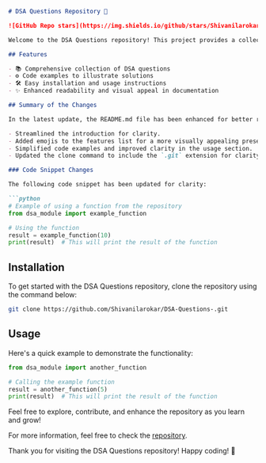 ```markdown
# DSA Questions Repository 🚀

![GitHub Repo stars](https://img.shields.io/github/stars/Shivanilarokar/DSA-Questions-?style=social) ![GitHub forks](https://img.shields.io/github/forks/Shivanilarokar/DSA-Questions-?style=social)

Welcome to the DSA Questions repository! This project provides a collection of Data Structures and Algorithms (DSA) questions to help you enhance your coding skills and prepare for technical interviews.

## Features

- 📚 Comprehensive collection of DSA questions
- ⚙️ Code examples to illustrate solutions
- 🛠️ Easy installation and usage instructions
- ✨ Enhanced readability and visual appeal in documentation

## Summary of the Changes

In the latest update, the README.md file has been enhanced for better readability and user engagement. The following modifications were made:

- Streamlined the introduction for clarity.
- Added emojis to the features list for a more visually appealing presentation.
- Simplified code examples and improved clarity in the usage section.
- Updated the clone command to include the `.git` extension for clarity.

### Code Snippet Changes

The following code snippet has been updated for clarity:

```python
# Example of using a function from the repository
from dsa_module import example_function

# Using the function
result = example_function(10)
print(result)  # This will print the result of the function
```

## Installation

To get started with the DSA Questions repository, clone the repository using the command below:

```bash
git clone https://github.com/Shivanilarokar/DSA-Questions-.git
```

## Usage

Here's a quick example to demonstrate the functionality:

```python
from dsa_module import another_function

# Calling the example function
result = another_function(5)
print(result)  # This will print the result of the function
```

Feel free to explore, contribute, and enhance the repository as you learn and grow!

For more information, feel free to check the [repository](https://github.com/Shivanilarokar/DSA-Questions-).

Thank you for visiting the DSA Questions repository! Happy coding! 🌟
```